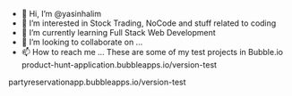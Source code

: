 - 👋 Hi, I’m @yasinhalim
- 👀 I’m interested in Stock Trading, NoCode and stuff related to coding
- 🌱 I’m currently learning Full Stack Web Development
- 💞️ I’m looking to collaborate on ...
- 📫 How to reach me ...
These are some of my test projects in Bubble.io
product-hunt-application.bubbleapps.io/version-test 

partyreservationapp.bubbleapps.io/version-test 



<!---
yasinhalim/yasinhalim is a ✨ special ✨ repository because its `README.md` (this file) appears on your GitHub profile.
You can click the Preview link to take a look at your changes.
--->
